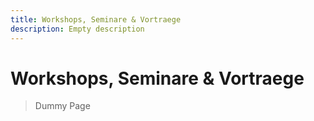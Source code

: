 ```yaml
---
title: Workshops, Seminare & Vortraege
description: Empty description
---
```



# Workshops, Seminare & Vortraege

> Dummy Page

